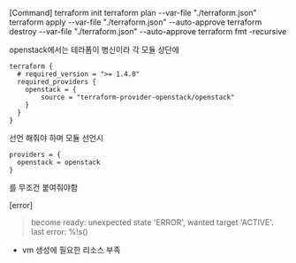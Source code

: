 [Command]
terraform init
terraform plan    --var-file "./terraform.json"
terraform apply   --var-file "./terraform.json" --auto-approve
terraform destroy --var-file "./terraform.json" --auto-approve
terraform fmt -recursive

openstack에서는 테라폼이 병신이라
각 모듈 상단에
```
terraform {
  # required_version = ">= 1.4.0"
  required_providers {
    openstack = {
        source = "terraform-provider-openstack/openstack"
    }
  }
}
```
선언 해줘야 하며
모듈 선언시
```
providers = {
  openstack = openstack
}
```
를 무조건 붙여줘야함


[error]
> become ready: unexpected state 'ERROR', wanted target 'ACTIVE'. last error: %!s(<nil>)
  - vm 생성에 필요한 리소스 부족
